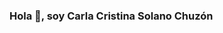 ### Hola 👋, soy Carla Cristina Solano Chuzón

<!--
Estudiante de Ingeniería de Sistemas, me encanta mucho el Desarrollo Web

- 🌱 I’m currently learning  desarrollo web.
- 💬 Ask me about  conecptos básicos de desarrollo web.
